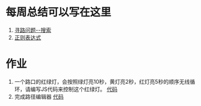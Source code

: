 # 每周总结可以写在这里
1. [寻路问题--搜索](https://www.yuque.com/yangxiaomie/zu16ge/xdeq54)
2. [正则表达式](https://www.yuque.com/yangxiaomie/zu16ge/ukw5qz)
# 作业
1. 一个路口的红绿灯，会按照绿灯亮10秒，黄灯亮2秒，红灯亮5秒的顺序无线循环，请编写JS代码来控制这个红绿灯。
    [代码](https://github.com/wanni-yang/Frontend-01-Template/tree/master/week11/traffic-light)
2. 完成路径编辑器
    [代码](https://github.com/wanni-yang/Frontend-01-Template/tree/master/week11/findPath)